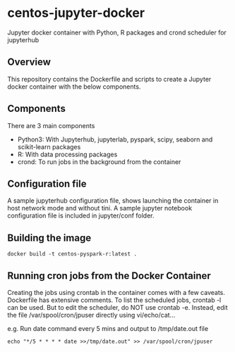# centos-jupyter-docker
Jupyter docker container with Python, R packages and crond scheduler for jupyterhub


## Overview
This repository contains the Dockerfile and scripts to create a Jupyter docker container with the below components.

## Components
There are 3 main components
- Python3:  With Jupyterhub, jupyterlab, pyspark, scipy, seaborn and scikit-learn packages
- R: With data processing packages
- crond: To run jobs in the background from the container


## Configuration file

A sample jupyterhub configuration file, shows launching the container in host network mode and without tini.
A sample jupyter notebook configuration file is included in jupyter/conf folder.


## Building the image

```
docker build -t centos-pyspark-r:latest .
```


## Running cron jobs from the Docker Container
Creating the jobs using crontab in the container comes with a few caveats. Dockerfile has extensive comments.
To list the scheduled jobs, crontab -l can be used. But to edit the scheduler, do NOT use crontab -e. Instead, edit the file /var/spool/cron/jpuser directly using vi/echo/cat...

e.g. Run date command every 5 mins and output to /tmp/date.out file

```
echo "*/5 * * * * date >>/tmp/date.out" >> /var/spool/cron/jpuser
```
